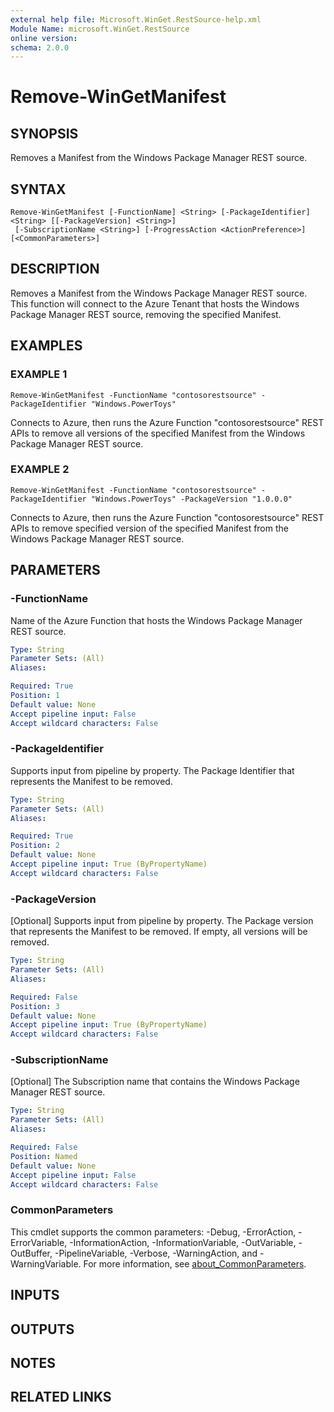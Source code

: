 ```yaml
---
external help file: Microsoft.WinGet.RestSource-help.xml
Module Name: microsoft.WinGet.RestSource
online version:
schema: 2.0.0
---
```


# Remove-WinGetManifest

## SYNOPSIS
Removes a Manifest from the Windows Package Manager REST source.

## SYNTAX

```
Remove-WinGetManifest [-FunctionName] <String> [-PackageIdentifier] <String> [[-PackageVersion] <String>]
 [-SubscriptionName <String>] [-ProgressAction <ActionPreference>] [<CommonParameters>]
```

## DESCRIPTION
Removes a Manifest from the Windows Package Manager REST source.  
This function will connect to the Azure Tenant that hosts the Windows Package Manager REST source, removing the 
specified Manifest.

## EXAMPLES

### EXAMPLE 1
```
Remove-WinGetManifest -FunctionName "contosorestsource" -PackageIdentifier "Windows.PowerToys"
```

Connects to Azure, then runs the Azure Function "contosorestsource" REST APIs to remove all versions of the specified Manifest from 
the Windows Package Manager REST source.

### EXAMPLE 2
```
Remove-WinGetManifest -FunctionName "contosorestsource" -PackageIdentifier "Windows.PowerToys" -PackageVersion "1.0.0.0"
```

Connects to Azure, then runs the Azure Function "contosorestsource" REST APIs to remove specified version of the specified Manifest from 
the Windows Package Manager REST source.

## PARAMETERS

### -FunctionName
Name of the Azure Function that hosts the Windows Package Manager REST source.

```yaml
Type: String
Parameter Sets: (All)
Aliases:

Required: True
Position: 1
Default value: None
Accept pipeline input: False
Accept wildcard characters: False
```

### -PackageIdentifier
Supports input from pipeline by property.
The Package Identifier that represents the Manifest to be removed.

```yaml
Type: String
Parameter Sets: (All)
Aliases:

Required: True
Position: 2
Default value: None
Accept pipeline input: True (ByPropertyName)
Accept wildcard characters: False
```

### -PackageVersion
\[Optional\] Supports input from pipeline by property.
The Package version that represents the Manifest to be removed.
If empty, all versions will be removed.

```yaml
Type: String
Parameter Sets: (All)
Aliases:

Required: False
Position: 3
Default value: None
Accept pipeline input: True (ByPropertyName)
Accept wildcard characters: False
```

### -SubscriptionName
\[Optional\] The Subscription name that contains the Windows Package Manager REST source.

```yaml
Type: String
Parameter Sets: (All)
Aliases:

Required: False
Position: Named
Default value: None
Accept pipeline input: False
Accept wildcard characters: False
```

### CommonParameters
This cmdlet supports the common parameters: -Debug, -ErrorAction, -ErrorVariable, -InformationAction, -InformationVariable, -OutVariable, -OutBuffer, -PipelineVariable, -Verbose, -WarningAction, and -WarningVariable. For more information, see [about_CommonParameters](http://go.microsoft.com/fwlink/?LinkID=113216).

## INPUTS

## OUTPUTS

## NOTES

## RELATED LINKS
